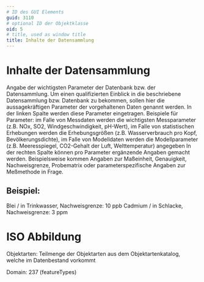 ```yaml
---
# ID des GUI Elements
guid: 3110
# optional ID der Objektklasse
oid: 5
# title, used as window title
title: Inhalte der Datensammlung
---
```


# Inhalte der Datensammlung

Angabe der wichtigsten Parameter der Datenbank bzw. der Datensammlung. Um einen qualifizierten Einblick in die beschriebene Datensammlung bzw. Datenbank zu bekommen, sollen hier die aussagekräftigen Parameter der vorgehaltenen Daten genannt werden. In der linken Spalte werden diese Parameter eingetragen. Beispiele für Parameter: im Falle von Messdaten werden die wichtigsten Messparameter (z.B. NOx, SO2, Windgeschwindigkeit, pH-Wert), im Falle von statistischen Erhebungen werden die Erhebungsgrößen (z.B. Wasserverbrauch pro Kopf, Bevölkerungsdichte), im Falle von Modelldaten werden die Modellparameter (z.B. Meeresspiegel, CO2-Gehalt der Luft, Welttemperatur) angegeben In der rechten Spalte können pro Parameter ergänzende Angaben gemacht werden. Beispielsweise kommen Angaben zur Maßeinheit, Genauigkeit, Nachweisgrenze, Probematrix oder parameterspezifische Angaben zur Meßmethode in Frage.

## Beispiel:

Blei / in Trinkwasser, Nachweisgrenze: 10 ppb Cadmium / in Schlacke, Nachweisgrenze: 3 ppm

# ISO Abbildung

Objektarten: Teilmenge der Objektarten aus dem Objektartenkatalog, welche im Datenbestand vorkommt

Domain: 237 (featureTypes)
